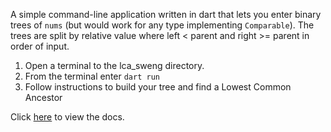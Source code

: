 A simple command-line application written in dart that lets you enter binary trees of `nums` (but would work for any type implementing `Comparable`). The trees are split by relative value where left < parent and right >= parent in order of input.
1. Open a terminal to the lca_sweng directory.
2. From the terminal enter `dart run`
3. Follow instructions to build your tree and find a Lowest Common Ancestor

Click [here](doc/api/) to view the docs.